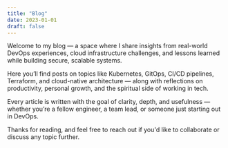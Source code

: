 ```yaml
---
title: "Blog"
date: 2023-01-01
draft: false
---
```


Welcome to my blog — a space where I share insights from real-world DevOps experiences, cloud infrastructure challenges, and lessons learned while building secure, scalable systems.

Here you’ll find posts on topics like Kubernetes, GitOps, CI/CD pipelines, Terraform, and cloud-native architecture — along with reflections on productivity, personal growth, and the spiritual side of working in tech.

Every article is written with the goal of clarity, depth, and usefulness — whether you’re a fellow engineer, a team lead, or someone just starting out in DevOps.

Thanks for reading, and feel free to reach out if you'd like to collaborate or discuss any topic further.
